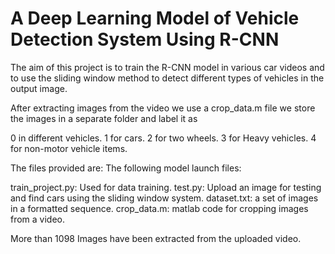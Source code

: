 # A Deep Learning Model of Vehicle Detection System Using R-CNN
The aim of this project is to train the R-CNN model in various car videos and to use the sliding window method to detect different types of vehicles in the output image.

After extracting images from the video we use a crop_data.m file we store the images in a separate folder and label it as

0 in different vehicles.
1 for cars.
2 for two wheels.
3 for Heavy vehicles.
4 for non-motor vehicle items.

The files provided are:
The following model launch files:

train_project.py: Used for data training.
test.py: Upload an image for testing and find cars using the sliding window system.
dataset.txt: a set of images in a formatted sequence.
crop_data.m: matlab code for cropping images from a video.
 
 More than 1098 Images have been extracted from the uploaded video.
